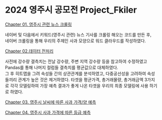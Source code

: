 # 2024 영주시 공모전 Project_Fkiler


[Chapter 01. 영주시 관련 뉴스 크롤링](https://github.com/minkyunglee1012/Project_Fkiller/tree/master/01.01%20%EC%98%81%EC%A3%BC%EC%8B%9C%20%EA%B4%80%EB%A0%A8%20%EB%89%B4%EC%8A%A4%20%ED%81%AC%EB%A1%A4%EB%A7%81)

네이버 및 다음에서 키워드(영주시 관련) 뉴스 기사를 크롤링 해오는 코드를 만든 후, \
네이버 크롤링을 통해 우리의 주제인 사과 모양으로 워드 클라우드를 작성하였다.

[Chapter 02.데이터 전처리](https://github.com/minkyunglee1012/Project_Fkiller/tree/master/01.02%20%EB%8D%B0%EC%9D%B4%ED%84%B0%20%EC%A0%84%EC%B2%98%EB%A6%AC)

사전에 강수량 결측치는 전날 강수량, 주변 지역 강수량 등을 참고하여 수정하였고 Pandas를 통해 나머지 컬럼들 결측치를 평균값으로 대체하였다. \
그 후 히트맵을 그려 속성들 간의 상관관계를 분석하였고, 다중공선성을 고려하여 속성들끼리 관계가 높은 것은 제거하였다.
타겟을 평균가격, 총거래물량, 총거래금액 3가지로 각각 모델링하여 가장 예측 결과가 좋게 나온 타겟을 우리의 최종 모델링에 사용 하기로 하였다.

[Chapter 03. 영주시 날씨에 따른 사과 가격/양 예측](https://github.com/minkyunglee1012/Project_Fkiller/tree/master/01.03%20%EC%98%81%EC%A3%BC%EC%8B%9C%20%EB%82%A0%EC%94%A8%EC%97%90%20%EB%94%B0%EB%A5%B8%20%EC%82%AC%EA%B3%BC%20%EA%B0%80%EA%B2%A9%20%EC%98%88%EC%B8%A1)


[Chapter 04. 영주시 사과 가격에 따른 등급 예측](https://github.com/minkyunglee1012/Project_Fkiller/tree/master/01.04%20%EC%98%81%EC%A3%BC%EC%8B%9C%20%EC%82%AC%EA%B3%BC%20%EA%B0%80%EA%B2%A9%EC%97%90%20%EB%94%B0%EB%A5%B8%20%EB%93%B1%EA%B8%89%20%EC%98%88%EC%B8%A1)
